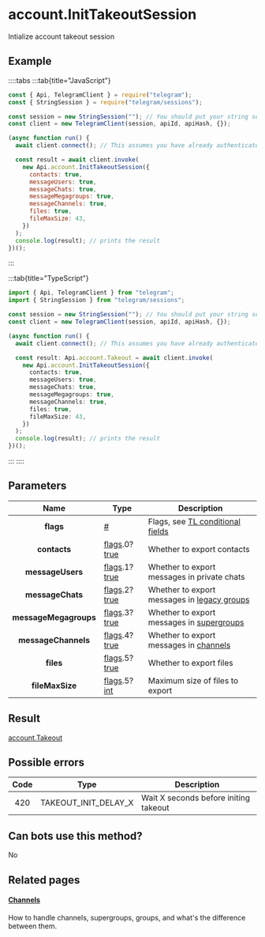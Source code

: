 # account.InitTakeoutSession

Intialize account takeout session

## Example

::::tabs
:::tab{title="JavaScript"}

```js
const { Api, TelegramClient } = require("telegram");
const { StringSession } = require("telegram/sessions");

const session = new StringSession(""); // You should put your string session here
const client = new TelegramClient(session, apiId, apiHash, {});

(async function run() {
  await client.connect(); // This assumes you have already authenticated with .start()

  const result = await client.invoke(
    new Api.account.InitTakeoutSession({
      contacts: true,
      messageUsers: true,
      messageChats: true,
      messageMegagroups: true,
      messageChannels: true,
      files: true,
      fileMaxSize: 43,
    })
  );
  console.log(result); // prints the result
})();
```

:::

:::tab{title="TypeScript"}

```ts
import { Api, TelegramClient } from "telegram";
import { StringSession } from "telegram/sessions";

const session = new StringSession(""); // You should put your string session here
const client = new TelegramClient(session, apiId, apiHash, {});

(async function run() {
  await client.connect(); // This assumes you have already authenticated with .start()

  const result: Api.account.Takeout = await client.invoke(
    new Api.account.InitTakeoutSession({
      contacts: true,
      messageUsers: true,
      messageChats: true,
      messageMegagroups: true,
      messageChannels: true,
      files: true,
      fileMaxSize: 43,
    })
  );
  console.log(result); // prints the result
})();
```

:::
::::

## Parameters

|         Name          | Type                                                                                                                              | Description                                                                                             |
| :-------------------: | --------------------------------------------------------------------------------------------------------------------------------- | ------------------------------------------------------------------------------------------------------- |
|       **flags**       | [#](https://core.telegram.org/type/%23)                                                                                           | Flags, see [TL conditional fields](https://core.telegram.org/mtproto/TL-combinators#conditional-fields) |
|     **contacts**      | [flags](https://core.telegram.org/mtproto/TL-combinators#conditional-fields).0?[true](https://core.telegram.org/constructor/true) | Whether to export contacts                                                                              |
|   **messageUsers**    | [flags](https://core.telegram.org/mtproto/TL-combinators#conditional-fields).1?[true](https://core.telegram.org/constructor/true) | Whether to export messages in private chats                                                             |
|   **messageChats**    | [flags](https://core.telegram.org/mtproto/TL-combinators#conditional-fields).2?[true](https://core.telegram.org/constructor/true) | Whether to export messages in [legacy groups](https://core.telegram.org/api/channel)                    |
| **messageMegagroups** | [flags](https://core.telegram.org/mtproto/TL-combinators#conditional-fields).3?[true](https://core.telegram.org/constructor/true) | Whether to export messages in [supergroups](https://core.telegram.org/api/channel)                      |
|  **messageChannels**  | [flags](https://core.telegram.org/mtproto/TL-combinators#conditional-fields).4?[true](https://core.telegram.org/constructor/true) | Whether to export messages in [channels](https://core.telegram.org/api/channel)                         |
|       **files**       | [flags](https://core.telegram.org/mtproto/TL-combinators#conditional-fields).5?[true](https://core.telegram.org/constructor/true) | Whether to export files                                                                                 |
|    **fileMaxSize**    | [flags](https://core.telegram.org/mtproto/TL-combinators#conditional-fields).5?[int](https://core.telegram.org/type/int)          | Maximum size of files to export                                                                         |

## Result

[account.Takeout](https://core.telegram.org/type/account.Takeout)

## Possible errors

| Code | Type                 | Description                           |
| :--: | -------------------- | ------------------------------------- |
| 420  | TAKEOUT_INIT_DELAY_X | Wait X seconds before initing takeout |

## Can bots use this method?

No

## Related pages

#### [Channels](https://core.telegram.org/api/channel)

How to handle channels, supergroups, groups, and what's the difference between them.
